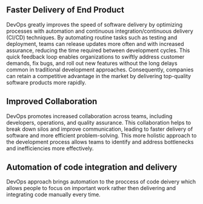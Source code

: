 ## Faster Delivery of End Product
DevOps greatly improves the speed of software delivery by optimizing processes with automation and continuous integration/continuous delivery (CI/CD) techniques. By automating routine tasks such as testing and deployment, teams can release updates more often and with increased assurance, reducing the time required between development cycles. This quick feedback loop enables organizations to swiftly address customer demands, fix bugs, and roll out new features without the long delays common in traditional development approaches. Consequently, companies can retain a competitive advantage in the market by delivering top-quality software products more rapidly.
## Improved Collaboration
DevOps promotes increased collaboration across teams, including developers, operations, and quality assurance. This collaboration helps to break down silos and improve communication, leading to faster delivery of software and more efficient problem-solving. This more holistic approach to the development process allows teams to identify and address bottlenecks and inefficiencies more effectively.
## Automation of code integration and delivery
DevOps approach brings automation to the proccess of code deivery
which allows people to focus on important work rather then delivering
and integrating code manually every time.